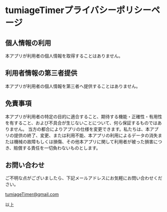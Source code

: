 # tumiageTimerプライバシーポリシーページ



## 個人情報の利用

本アプリが利用者の個人情報を取得することはありません。

## 利用者情報の第三者提供

本アプリが利用者の個人情報を第三者へ提供することはありません。

## 免責事項

本アプリが利用者の特定の目的に適合すること、期待する機能・正確性・有用性を有すること、および不具合が生じないことについて、何ら保証するものではありません。
当方の都合によりアプリの仕様を変更できます。私たちは、本アプリの提供の終了、変更、または利用不能、本アプリの利用によるデータの消失または機械の故障もしくは損傷、その他本アプリに関して利用者が被った損害につき、賠償する責任を一切負わないものとします。

## お問い合わせ

ご不明な点がございましたら、下記メールアドレスにお気軽にお問い合わせください。

tumiageTimer@gmail.com

以上
